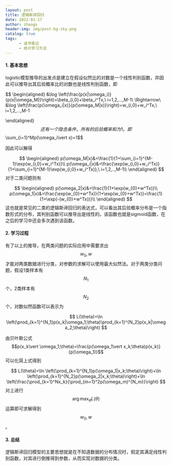 ```yaml
---
layout: post
title: 逻辑斯谛回归
date: 2022-01-17
author: zhaogs
header-img: img/post-bg-sky.png
catalog: true
tags:
      - 读书笔记
      - 统计学习方法
---
```


#### 1. 基本思想

logistic模型推导的出发点是建立在假设似然比的对数是一个线性判别函数，并因此可以推导出其后验概率比的对数也是线性判别函数，即


$$
\begin{aligned}
&\log \left(\frac{p(x|\omega_i)}{p(x|\omega_M)}\right)=\beta_{i,0}+\beta_i^Tx,\ i=1,2,...,M-1\\
\Rightarrow\ &\log \left(\frac{p(\omega_i|x)}{p(\omega_M|x)}\right)=w_{i,0}+w_i^Tx,\ i=1,2,...,M-1

\end{aligned}
$$
还有一个隐含条件，所有的后验概率和为1，即$$\sum_{i=1}^Mp(\omega_i\vert x)=1$$

因此可以解得


$$
\begin{aligned}
p(\omega_M|x)&=\frac{1}{1+\sum_{i=1}^{M-1}\exp(w_{i,0}+w_i^Tx)}\\
p(\omega_i|x)&=\frac{\exp(w_{i,0}+w_i^Tx)}{1+\sum_{i=1}^{M-1}\exp(w_{i,0}+w_i^Tx)},\ i=1,2,..,M-1\\
\end{aligned}
$$
对于二类问题则有


$$
\begin{aligned}
p(\omega_2|x)&=\frac{1}{1+\exp(w_{0}+w^Tx)}\\
p(\omega_1|x)&=\frac{\exp(w_{0}+w^Tx)}{1+\exp(w_{0}+w^Tx)}=\frac{1}{1+\exp(-(w_{0}+w^Tx))}\\
\end{aligned}
$$
这也就是常见的二类的逻辑斯谛回归的表达式，可以看出其后验概率分布是一个指数形式的分布，其判别函数可以推导出是线性的。该函数也就是sigmoid函数，在之后的学习中还会多次遇到该函数。

#### 2. 学习过程

有了以上的推导，在两类问题的实际应用中需要求出$$w_0,w$$才能对两类数据进行分类，对参数的求解可以使用最大似然法。对于两类分类问题，假设1类样本有$$N_1$$个，2类样本有$$N_2$$个，对数似然函数可以表示为


$$
L(\theta)=\ln \left(\prod_{k=1}^{N_1}p(x_k|\omega_1;\theta)\prod_{k=1}^{N_2}p(x_k|\omega_2;\theta)\right)
$$
 

由贝叶斯公式$$p(x_k\vert \omega_1;\theta)=\frac{p(\omega_1\vert x_k;\theta)p(x_k)}{p(\omega_1)}$$可以化简上式得到


$$
L(\theta)=\ln \left(\prod_{k=1}^{N_1}p(\omega_1|x_k;\theta)\right)+\ln \left(\prod_{k=1}^{N_2}p(\omega_2|x_k;\theta)\right)+\ln \left(\frac{\prod_{k=1}^Nx_k}{\prod_{m=1}^2p(\omega_m)^{N_m}}\right)
$$
对上进行$$\arg\max_\theta L(\theta)$$运算即可求解得到$$w_0,w$$。

#### 3. 总结

逻辑斯谛回归模型的主要思想就是在不知道数据的分布情况时，假定其满足线性判别函数，对其进行倒推得到参数，从而实现对数据的分类。